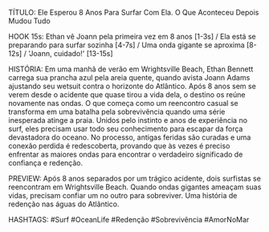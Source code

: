 TÍTULO: Ele Esperou 8 Anos Para Surfar Com Ela. O Que Aconteceu Depois Mudou Tudo

HOOK 15s:
Ethan vê Joann pela primeira vez em 8 anos [1-3s] / Ela está se preparando para surfar sozinha [4-7s] / Uma onda gigante se aproxima [8-12s] / 'Joann, cuidado!' [13-15s]

HISTÓRIA:
Em uma manhã de verão em Wrightsville Beach, Ethan Bennett carrega sua prancha azul pela areia quente, quando avista Joann Adams ajustando seu wetsuit contra o horizonte do Atlântico. Após 8 anos sem se verem desde o acidente que quase tirou a vida dela, o destino os reúne novamente nas ondas. O que começa como um reencontro casual se transforma em uma batalha pela sobrevivência quando uma série inesperada atinge a praia. Unidos pelo instinto e anos de experiência no surf, eles precisam usar todo seu conhecimento para escapar da força devastadora do oceano. No processo, antigas feridas são curadas e uma conexão perdida é redescoberta, provando que às vezes é preciso enfrentar as maiores ondas para encontrar o verdadeiro significado de confiança e redenção.

PREVIEW:
Após 8 anos separados por um trágico acidente, dois surfistas se reencontram em Wrightsville Beach. Quando ondas gigantes ameaçam suas vidas, precisam confiar um no outro para sobreviver. Uma história de redenção nas águas do Atlântico.

HASHTAGS:
#Surf #OceanLife #Redenção #Sobrevivência #AmorNoMar